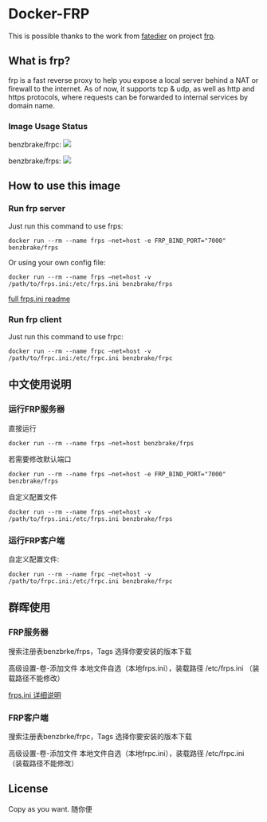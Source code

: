 # Docker-FRP



This is possible thanks to the work from [fatedier](https://github.com/fatedier) on project [frp](https://github.com/fatedier/frp).

## What is frp?

frp is a fast reverse proxy to help you expose a local server behind a NAT or firewall to the internet. As of now, it supports tcp & udp, as well as http and https protocols, where requests can be forwarded to internal services by domain name.

### Image Usage Status

benzbrake/frpc: ![](https://img.shields.io/docker/pulls/benzbrake/frpc.svg)

benzbrake/frps: ![](https://img.shields.io/docker/pulls/benzbrake/frps.svg)

## How to use this image

### Run frp server

Just run this command to use frps:

```shell
docker run --rm --name frps –net=host -e FRP_BIND_PORT="7000" benzbrake/frps
```

Or using your own config file:

```shell
docker run --rm --name frps –net=host -v /path/to/frps.ini:/etc/frps.ini benzbrake/frps
```

[full frps.ini readme](https://github.com/fatedier/frp/blob/master/README.md)

### Run frp client

Just run this command to use frpc:

```shell
docker run --rm --name frpc –net=host -v /path/to/frpc.ini:/etc/frpc.ini benzbrake/frpc
```

## 中文使用说明

### 运行FRP服务器

直接运行

```shell
docker run --rm --name frps –net=host benzbrake/frps
```

若需要修改默认端口

```shell
docker run --rm --name frps –net=host -e FRP_BIND_PORT="7000" benzbrake/frps
```

自定义配置文件

```shell
docker run --rm --name frps –net=host -v /path/to/frps.ini:/etc/frps.ini benzbrake/frps
```

### 运行FRP客户端

自定义配置文件:

```shell
docker run --rm --name frpc –net=host -v /path/to/frpc.ini:/etc/frpc.ini benzbrake/frpc
```

## 群晖使用

### FRP服务器

搜索注册表benzbrke/frps，Tags 选择你要安装的版本下载

高级设置-卷-添加文件 本地文件自选（本地frps.ini），装载路径 /etc/frps.ini （装载路径不能修改）

[frps.ini 详细说明](https://github.com/fatedier/frp/blob/master/README.md)

### FRP客户端

搜索注册表benzbrke/frpc，Tags 选择你要安装的版本下载

高级设置-卷-添加文件 本地文件自选（本地frpc.ini），装载路径 /etc/frpc.ini （装载路径不能修改）

## License

Copy as you want. 随你便
